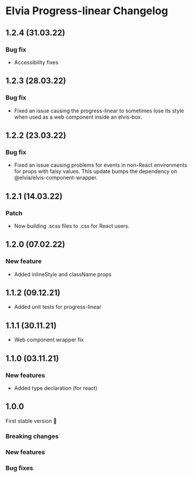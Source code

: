 # Elvia Progress-linear Changelog

## 1.2.4 (31.03.22)

### Bug fix

- Accessibility fixes

## 1.2.3 (28.03.22)

### Bug fix

- Fixed an issue causing the progress-linear to sometimes lose its style when used as a web component inside
  an elvis-box.

## 1.2.2 (23.03.22)

### Bug fix

- Fixed an issue causing problems for events in non-React environments for props with falsy values. This
  update bumps the dependency on @elvia/elvis-component-wrapper.

## 1.2.1 (14.03.22)

### Patch

- Now building .scss files to .css for React users.

## 1.2.0 (07.02.22)

### New feature

- Added inlineStyle and className props

## 1.1.2 (09.12.21)

- Added unit tests for progress-linear

## 1.1.1 (30.11.21)

- Web component wrapper fix

## 1.1.0 (03.11.21)

### New features

- Added type declaration (for react)

## 1.0.0

First stable version :tada:

### Breaking changes

### New features

### Bug fixes
